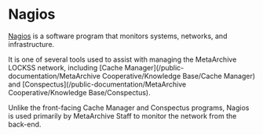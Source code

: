Nagios
======

[Nagios](https://www.nagios.org/) is a software program that monitors systems, networks, and infrastructure. 

It is one of several tools used to assist with managing the MetaArchive LOCKSS network, including [Cache Manager](/public-documentation/MetaArchive Cooperative/Knowledge Base/Cache Manager) and [Conspectus](/public-documentation/MetaArchive Cooperative/Knowledge Base/Conspectus).

Unlike the front-facing Cache Manager and Conspectus programs, Nagios is used primarily by MetaArchive Staff to monitor the network from the back-end.

